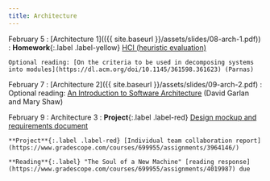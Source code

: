 ```yaml
---
title: Architecture
---
```


February 5
: [Architecture 1](({{ site.baseurl }}/assets/slides/08-arch-1.pdf))
  : **Homework**{:.label .label-yellow} [HCI (heuristic evaluation)](https://www.gradescope.com/courses/699955/assignments/4005453/)

    Optional reading: [On the criteria to be used in decomposing systems into modules](https://dl.acm.org/doi/10.1145/361598.361623) (Parnas)


February 7
: [Architecture 2]({{ site.baseurl }}/assets/slides/09-arch-2.pdf)
  : Optional reading: [An Introduction to Software Architecture](https://www.cs.cmu.edu/afs/cs/project/able/ftp/intro_softarch/intro_softarch.pdf) (David Garlan and Mary Shaw)

February 9
: Architecture 3
  : **Project**{:.label .label-red} [Design mockup and requirements document](https://www.gradescope.com/courses/699955/assignments/4045791/)
   
    **Project**{:.label .label-red} [Individual team collaboration report](https://www.gradescope.com/courses/699955/assignments/3964146/)

    **Reading**{:.label} "The Soul of a New Machine" [reading response](https://www.gradescope.com/courses/699955/assignments/4019987) due
